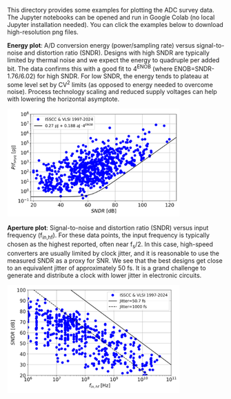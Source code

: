 This directory provides some examples for plotting the ADC survey data. The Jupyter notebooks can be opened and run in Google Colab (no local Jupyter installation needed). You can click the examples below to download high-resolution png files.

**Energy plot**: A/D conversion energy (power/sampling rate) versus signal-to-noise and distortion ratio (SNDR). Designs with high SNDR are typically limited by thermal noise and we expect the energy to quadruple per added bit. The data confirms this with a good fit to 4<sup>ENOB</sup> (where ENOB=SNDR-1.76/6.02) for high SNDR. For low SNDR, the energy tends to plateau at some level set by CV<sup>2</sup> limits (as opposed to energy needed to overcome noise). Process technology scaling and reduced supply voltages can help with lowering the horizontal asymptote.

<img src="energy_plot.png" width="400" />

**Aperture plot**: Signal-to-noise and distortion ratio (SNDR) versus input frequency (f<sub>in,hf</sub>). For these data points, the input frequency is typically chosen as the highest reported, often near f<sub>s</sub>/2. In this case, high-speed converters are usually limited by clock jitter, and it is reasonable to use the measured SNDR as a proxy for SNR. We see that the best designs get close to an equivalent jitter of approximately 50 fs. It is a grand challenge to generate and distribute a clock with lower jitter in electronic circuits.

<img src="aperture_plot.png" width="400" /> 
